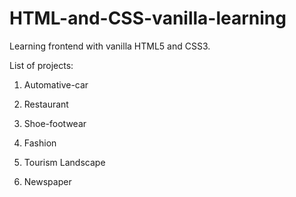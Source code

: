 # HTML-and-CSS-vanilla-learning
Learning frontend with vanilla HTML5 and CSS3.

List of projects:

1. Automative-car

2. Restaurant

3. Shoe-footwear

4. Fashion

5. Tourism Landscape

6. Newspaper
